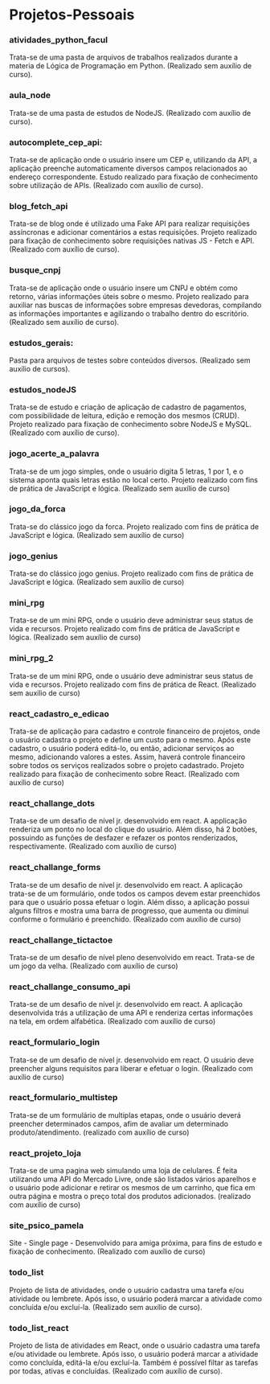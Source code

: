 # Projetos-Pessoais

### atividades_python_facul

Trata-se de uma pasta de arquivos de trabalhos realizados durante a materia de Lógica de Programação em Python.
(Realizado sem auxílio de curso).

### aula_node

Trata-se de uma pasta de estudos de NodeJS.
(Realizado com auxílio de curso).

### autocomplete_cep_api:

Trata-se de aplicação onde o usuário insere um CEP e, utilizando da API, a aplicação preenche automaticamente diversos campos relacionados ao endereço correspondente.
Estudo realizado para fixação de conhecimento sobre utilização de APIs.
(Realizado com auxílio de curso).

### blog_fetch_api

Trata-se de blog onde é utilizado uma Fake API para realizar requisições assíncronas e adicionar comentários a estas requisições.
Projeto realizado para fixação de conhecimento sobre requisições nativas JS - Fetch e API.
(Realizado com auxílio de curso).

### busque_cnpj

Trata-se de aplicação onde o usuário insere um CNPJ e obtém como retorno, várias informações úteis sobre o mesmo.
Projeto realizado para auxiliar nas buscas de informações sobre empresas devedoras, compilando as informações importantes e agilizando o trabalho dentro do escritório.
(Realizado sem auxílio de curso).

### estudos_gerais:

Pasta para arquivos de testes sobre conteúdos diversos.
(Realizado sem auxílio de cursos).

### estudos_nodeJS

Trata-se de estudo e criação de aplicação de cadastro de pagamentos, com possibilidade de leitura, edição e remoção dos mesmos (CRUD).
Projeto realizado para fixação de conhecimento sobre NodeJS e MySQL.
(Realizado com auxílio de curso).

### jogo_acerte_a_palavra

Trata-se de um jogo simples, onde o usuário digita 5 letras, 1 por 1, e o sistema aponta quais letras estão no local certo.
Projeto realizado com fins de prática de JavaScript e lógica.
(Realizado sem auxílio de curso)

### jogo_da_forca

Trata-se do clássico jogo da forca.
Projeto realizado com fins de prática de JavaScript e lógica.
(Realizado sem auxílio de curso)

### jogo_genius

Trata-se do clássico jogo genius.
Projeto realizado com fins de prática de JavaScript e lógica.
(Realizado sem auxílio de curso)

### mini_rpg

Trata-se de um mini RPG, onde o usuário deve administrar seus status de vida e recursos.
Projeto realizado com fins de prática de JavaScript e lógica.
(Realizado sem auxílio de curso)

### mini_rpg_2

Trata-se de um mini RPG, onde o usuário deve administrar seus status de vida e recursos.
Projeto realizado com fins de prática de React.
(Realizado sem auxílio de curso)

### react_cadastro_e_edicao

Trata-se de aplicação para cadastro e controle financeiro de projetos, onde o usuário cadastra o projeto e define um custo para o mesmo. Após este cadastro, o usuário poderá editá-lo, ou então, adicionar serviços ao mesmo, adicionando valores a estes. Assim, haverá controle financeiro sobre todos os serviços realizados sobre o projeto cadastrado.
Projeto realizado para fixação de conhecimento sobre React.
(Realizado com auxílio de curso)

### react_challange_dots

Trata-se de um desafio de nível jr. desenvolvido em react. A applicação renderiza um ponto no local do clique do usuário. Além disso, há 2 botões, possuindo as funções de desfazer e refazer os pontos renderizados, respectivamente.
(Realizado com auxílio de curso)

### react_challange_forms

Trata-se de um desafio de nível jr. desenvolvido em react. A aplicação trata-se de um formulário, onde todos os campos devem estar preenchidos para que o usuário possa efetuar o login. Além disso, a aplicação possui alguns filtros e mostra uma barra de progresso, que aumenta ou diminui conforme o formulário é preenchido.
(Realizado com auxílio de curso)

### react_challange_tictactoe

Trata-se de um desafio de nível pleno desenvolvido em react. Trata-se de um jogo da velha.
(Realizado com auxílio de curso)

### react_challange_consumo_api

Trata-se de um desafio de nível jr. desenvolvido em react. A aplicação desenvolvida trás a utilização de uma API e renderiza certas informações na tela, em ordem alfabética.
(Realizado com auxílio de curso)

### react_formulario_login

Trata-se de um desafio de nível jr. desenvolvido em react. O usuário deve preencher alguns requisitos para liberar e efetuar o login.
(Realizado com auxílio de curso)

### react_formulario_multistep

Trata-se de um formulário de multiplas etapas, onde o usuário deverá preencher determinados campos, afim de avaliar um determinado produto/atendimento.
(realizado com auxílio de curso)

### react_projeto_loja

Trata-se de uma pagina web simulando uma loja de celulares. É feita utilizando uma API do Mercado Livre, onde são listados vários aparelhos e o usuário pode adicionar e retirar os mesmos de um carrinho, que fica em outra página e mostra o preço total dos produtos adicionados.
(realizado com auxílio de curso)

### site_psico_pamela

Site - Single page - Desenvolvido para amiga próxima, para fins de estudo e fixação de conhecimento.
(Realizado com auxílio de curso)

### todo_list

Projeto de lista de atividades, onde o usuário cadastra uma tarefa e/ou atividade ou lembrete.
Após isso, o usuário poderá marcar a atividade como concluída e/ou excluí-la.
(Realizado sem auxílio de curso).

### todo_list_react

Projeto de lista de atividades em React, onde o usuário cadastra uma tarefa e/ou atividade ou lembrete.
Após isso, o usuário poderá marcar a atividade como concluída, editá-la e/ou excluí-la.
Também é possível filtar as tarefas por todas, ativas e concluídas.
(Realizado com auxílio de curso).
